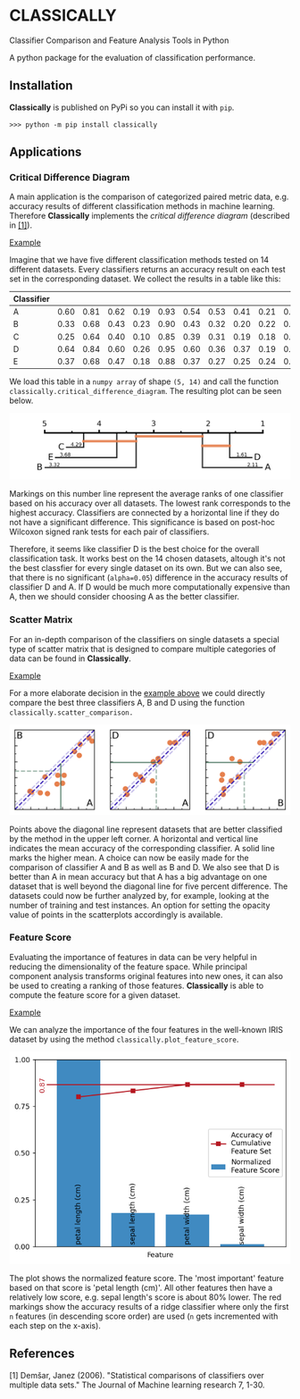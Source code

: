 # CLASSICALLY
Classifier Comparison and Feature Analysis Tools in Python

A python package for the evaluation of classification performance.

## Installation

__Classically__ is published on PyPi so you can install it with `pip`.

    >>> python -m pip install classically

## Applications

### Critical Difference Diagram

A main application is the comparison of categorized paired metric data, e.g. accuracy results of
different classification methods in machine learning.
Therefore __Classically__ implements the *critical difference diagram* (described in [[1]](#1)).

<a id="2"><u>Example</u></a>

Imagine that we have five different classification methods tested on 14 different datasets.
Every classifiers returns an accuracy result on each test set in the corresponding dataset.
We collect the results in a table like this:

Classifier |      |      |      |      |      |      |      |      |      |      |      |      |      |      |
-----------|------|------|------|------|------|------|------|------|------|------|------|------|------|------|
A          | 0.60 | 0.81 | 0.62 | 0.19 | 0.93 | 0.54 | 0.53 | 0.41 | 0.21 | 0.97 | 0.32 | 0.82 | 0.38 | 0.75 |
B          | 0.33 | 0.68 | 0.43 | 0.23 | 0.90 | 0.43 | 0.32 | 0.20 | 0.22 | 0.86 | 0.21 | 0.82 | 0.41 | 0.73 |
C          | 0.25 | 0.64 | 0.40 | 0.10 | 0.85 | 0.39 | 0.31 | 0.19 | 0.18 | 0.90 | 0.23 | 0.78 | 0.43 | 0.71 |
D          | 0.64 | 0.84 | 0.60 | 0.26 | 0.95 | 0.60 | 0.36 | 0.37 | 0.19 | 0.95 | 0.44 | 0.84 | 0.41 | 0.84 |
E          | 0.37 | 0.68 | 0.47 | 0.18 | 0.88 | 0.37 | 0.27 | 0.25 | 0.24 | 0.79 | 0.25 | 0.83 | 0.36 | 0.64 |

We load this table in a `numpy array` of shape `(5, 14)` and call the function
`classically.critical_difference_diagram`. The resulting plot can be seen below.

![critical difference diagram](example/cdd_example.png)

Markings on this number line represent the average ranks of one classifier based on his accuracy
over all datasets. The lowest rank corresponds to the highest accuracy. Classifiers are connected
by a horizontal line if they do not have a significant difference. This significance is based on
post-hoc Wilcoxon signed rank tests for each pair of classifiers.

Therefore, it seems like classifier D is the best choice for the overall classification task.
It works best on the 14 chosen datasets, altough it's not the best classfier for every single
dataset on its own. But we can also see, that there is no significant (`alpha=0.05`) difference in
the accuracy results of classifier D and A. If D would be much more computationally expensive than
A, then we should consider choosing A as the better classifier.

### Scatter Matrix

For an in-depth comparison of the classifiers on single datasets a special type of scatter matrix
that is designed to compare multiple categories of data can be found in __Classically__.

<u>Example</u>

For a more elaborate decision in the [example above](#2) we could directly compare the best three
classifiers A, B and D using the function `classically.scatter_comparison.`

![scatter comparison](example/scatter_example.png)

Points above the diagonal line represent datasets that are better classified by the method in the
upper left corner. A horizontal and vertical line indicates the mean accuracy of the corresponding
classifier. A solid line marks the higher mean.
A choice can now be easily made for the comparison of classifier A and B as well as B and D.
We also see that D is better than A in mean accuracy but that A has a big advantage on one dataset
that is well beyond the diagonal line for five percent difference.
The datasets could now be further analyzed by, for example, looking at the number of training and
test instances. An option for setting the opacity value of points in the scatterplots accordingly
is available.

### Feature Score

Evaluating the importance of features in data can be very helpful in reducing the dimensionality of
the feature space. While principal component analysis transforms original features into new ones,
it can also be used to creating a ranking of those features. __Classically__ is able to compute the
feature score for a given dataset.

<u>Example</u>

We can analyze the importance of the four features in the well-known IRIS dataset by using the
method `classically.plot_feature_score`.

<p align="center"> <img width=512 src="example/score_example.png"> </align>

The plot shows the normalized feature score. The 'most important' feature based on that score is
'petal length (cm)'. All other features then have a relatively low score, e.g. sepal length's score
is about 80% lower. The red markings show the accuracy results of a ridge classifier where only the
first `n` features (in descending score order) are used (`n` gets incremented with each step on the
x-axis).

## References

<a id="1">[1]</a>
Demšar, Janez (2006).
"Statistical comparisons of classifiers over multiple data sets."
The Journal of Machine learning research 7, 1-30.
